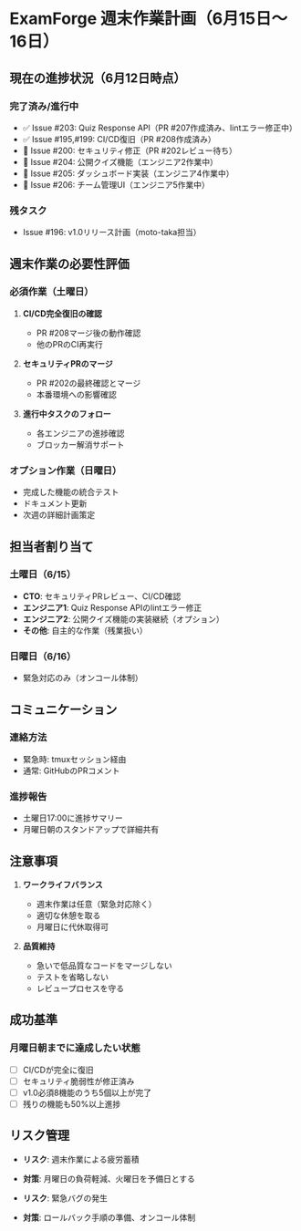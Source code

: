 # ExamForge 週末作業計画（6月15日〜16日）

## 現在の進捗状況（6月12日時点）

### 完了済み/進行中
- ✅ Issue #203: Quiz Response API（PR #207作成済み、lintエラー修正中）
- ✅ Issue #195,#199: CI/CD復旧（PR #208作成済み）
- 🔄 Issue #200: セキュリティ修正（PR #202レビュー待ち）
- 🔄 Issue #204: 公開クイズ機能（エンジニア2作業中）
- 🔄 Issue #205: ダッシュボード実装（エンジニア4作業中）
- 🔄 Issue #206: チーム管理UI（エンジニア5作業中）

### 残タスク
- Issue #196: v1.0リリース計画（moto-taka担当）

## 週末作業の必要性評価

### 必須作業（土曜日）
1. **CI/CD完全復旧の確認**
   - PR #208マージ後の動作確認
   - 他のPRのCI再実行

2. **セキュリティPRのマージ**
   - PR #202の最終確認とマージ
   - 本番環境への影響確認

3. **進行中タスクのフォロー**
   - 各エンジニアの進捗確認
   - ブロッカー解消サポート

### オプション作業（日曜日）
- 完成した機能の統合テスト
- ドキュメント更新
- 次週の詳細計画策定

## 担当者割り当て

### 土曜日（6/15）
- **CTO**: セキュリティPRレビュー、CI/CD確認
- **エンジニア1**: Quiz Response APIのlintエラー修正
- **エンジニア2**: 公開クイズ機能の実装継続（オプション）
- **その他**: 自主的な作業（残業扱い）

### 日曜日（6/16）
- 緊急対応のみ（オンコール体制）

## コミュニケーション

### 連絡方法
- 緊急時: tmuxセッション経由
- 通常: GitHubのPRコメント

### 進捗報告
- 土曜日17:00に進捗サマリー
- 月曜日朝のスタンドアップで詳細共有

## 注意事項

1. **ワークライフバランス**
   - 週末作業は任意（緊急対応除く）
   - 適切な休憩を取る
   - 月曜日に代休取得可

2. **品質維持**
   - 急いで低品質なコードをマージしない
   - テストを省略しない
   - レビュープロセスを守る

## 成功基準

### 月曜日朝までに達成したい状態
- [ ] CI/CDが完全に復旧
- [ ] セキュリティ脆弱性が修正済み
- [ ] v1.0必須8機能のうち5個以上が完了
- [ ] 残りの機能も50%以上進捗

## リスク管理

- **リスク**: 週末作業による疲労蓄積
- **対策**: 月曜日の負荷軽減、火曜日を予備日とする

- **リスク**: 緊急バグの発生
- **対策**: ロールバック手順の準備、オンコール体制